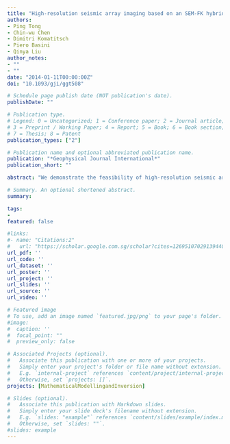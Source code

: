 ```yaml
---
title: "High-resolution seismic array imaging based on an SEM-FK hybrid method"
authors:
- Ping Tong
- Chin-wu Chen
- Dimitri Komatitsch
- Piero Basini
- Qinya Liu
author_notes:
- ""
- ""
date: "2014-01-11T00:00:00Z"
doi: "10.1093/gji/ggt508"

# Schedule page publish date (NOT publication's date).
publishDate: ""

# Publication type.
# Legend: 0 = Uncategorized; 1 = Conference paper; 2 = Journal article;
# 3 = Preprint / Working Paper; 4 = Report; 5 = Book; 6 = Book section;
# 7 = Thesis; 8 = Patent
publication_types: ["2"]

# Publication name and optional abbreviated publication name.
publication: "*Geophysical Journal International*"
publication_short: ""

abstract: "We demonstrate the feasibility of high-resolution seismic array imaging based on teleseismic recordings using full numerical wave simulations. We develop a hybrid method that interfaces a frequency–wavenumber (FK) calculation, which provides analytical solutions to 1-D layered background models with a spectral-element (SEM) numerical solver to calculate synthetic responses of local media to plane-wave incidence.This hybrid method accurately deals with local heterogeneities and discontinuity undulations, and represents an efficient tool for the forward modelling of teleseismic coda (including converted and scattered) waves. We benchmark the accuracy of the SEM-FK hybrid method against FK solutions for 1-D media. We then compute sensitivity kernels for teleseismic coda waves by interacting the forward teleseismic waves with an adjoint wavefield, produced by injecting coda waves as adjoint sources, based on adjoint techniques. These sensitivity kernels provide the basis for mapping variations in subsurface discontinuities, density and velocity structures through non-linear conjugate-gradient methods. We illustrate various synthetic imaging experiments, including discontinuity characterization, volumetric structural inversion for the crust or subduction zones. These tests show that using pre-conditioners based upon the scaled product of sensitivity kernels for different phases, combining finite-frequency traveltime and waveform inversion, and/or adopting hierarchical inversions from long- to short-period waveforms could reduce the non-linearity of the seismic inverse problem and speed up its convergence. The encouraging results of these synthetic examples suggest that inversion of teleseismic coda phases based on the SEM-FK hybrid method and adjoint techniques is a promising tool for structural imaging beneath dense seismic arrays."

# Summary. An optional shortened abstract.
summary:

tags:
-
featured: false

#links:
#- name: "Citations:2"
#   url: "https://scholar.google.com.sg/scholar?cites=12695107029139440308&as_sdt=2005&sciodt=0,5&hl=en"
url_pdf: ''
url_code: ''
url_dataset: ''
url_poster: ''
url_project: ''
url_slides: ''
url_source: ''
url_video: ''

# Featured image
# To use, add an image named `featured.jpg/png` to your page's folder.
#image:
#  caption: ''
#  focal_point: ""
#  preview_only: false

# Associated Projects (optional).
#   Associate this publication with one or more of your projects.
#   Simply enter your project's folder or file name without extension.
#   E.g. `internal-project` references `content/project/internal-project/index.md`.
#   Otherwise, set `projects: []`.
projects: [MathematicalModellingandInversion]

# Slides (optional).
#   Associate this publication with Markdown slides.
#   Simply enter your slide deck's filename without extension.
#   E.g. `slides: "example"` references `content/slides/example/index.md`.
#   Otherwise, set `slides: ""`.
#slides: example
---
```


